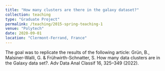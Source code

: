 ```yaml
---
title: "How many clusters are there in the galaxy dataset?"
collection: teaching
type: "Graduate Project"
permalink: /teaching/2015-spring-teaching-1
venue: "Polytech"
date: 2020-09-01
location: "Clermont-Ferrand, France"
---
```


The goal was to replicate the results of the following article: Grün, B., Malsiner-Walli, G. & Frühwirth-Schnatter, S. How many data clusters are in the Galaxy data set?. Adv Data Anal Classif 16, 325–349 (2022). 

